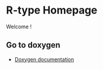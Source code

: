 # R-type Homepage

Welcome !

## Go to doxygen

- [Doxygen documentation](html/html/index.html "Go to the doxygen documentation")
